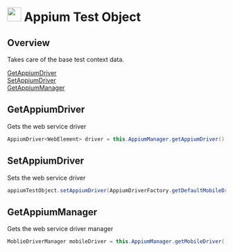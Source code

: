 # <img src="resources/maqslogo.ico" height="32" width="32"> Appium Test Object

## Overview
Takes care of the base test context data.

[GetAppiumDriver](#GetAppiumDriver)  
[SetAppiumDriver](#SetAppiumDriver)  
[GetAppiumManager](#GetAppiumManager)     

## GetAppiumDriver
Gets the web service driver
```java
AppiumDriver<WebElement> driver = this.AppiumManager.getAppiumDriver();
```

## SetAppiumDriver
Sets the web service driver
```java
appiumTestObject.setAppiumDriver(AppiumDriverFactory.getDefaultMobileDriver());
```

## GetAppiumManager
Gets the web service driver manager
```java
MoblieDriverManager mobileDriver = this.AppiumManager.getMobileDriver();
```
